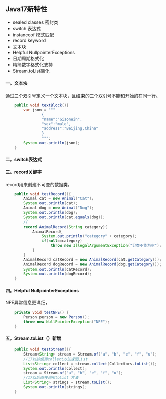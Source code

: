 ## Java17新特性

- sealed classes 密封类
- switch 表达式
- instanceof 模式匹配
- record keyword
- 文本块
- Helpful NullpointerExceptions
- 日期周期格式化
- 精简数字格式化支持
- Stream.toList简化

#### 一。文本块

通过三个双引号定义一个文本块，且结束的三个双引号不能和开始的在同一行。

```java
    public void textBlock(){
        var json = """
                {
                "name":"GisonWin",
                "sex":"male",
                "address":"Beijing,China"
                }
                """;
        System.out.println(json);
    }
```

#### 二。switch表达式



#### 三。record关键字

record用来创建不可变的数据类。

```java
    public void testRecord(){
        Animal cat = new Animal("Cat");
        System.out.println(cat);
        Animal dog = new Animal("Dog");
        System.out.println(dog);
        System.out.println(cat.equals(dog));
        //
        record AnimalRecord(String category){
            AnimalRecord{
                System.out.println("category" + category);
                if(null==category)
                    throw new IllegalArgumentException("分类不能为空");
            }
        }
        AnimalRecord catRecord = new AnimalRecord(cat.getCategory());
        AnimalRecord dogRecord = new AnimalRecord(dog.getCategory());
        System.out.println(catRecord);
        System.out.println(dogRecord);
    }
```

#### 四。Helpful NullpointerExceptions

NPE异常信息更详细，

```java
    private void testNPE() {
        Person person = new Person();
        throw new NullPointerException("NPE");
    }
```

#### 五。Stream.toList（）新增

```java
    public void testStream(){
        Stream<String> stream = Stream.of("a", "b", "e", "f", "u");
        //17以前使用collect方法返回List
        List<String> collect = stream.collect(Collectors.toList());
        System.out.println(collect);
        stream = Stream.of("a", "b", "e", "f", "u");
        //17以后直接调用toList 方法
        List<String> strings = stream.toList();
        System.out.println(strings);
    }
```



